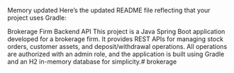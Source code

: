 
Memory updated
Here’s the updated README file reflecting that your project uses Gradle:

Brokerage Firm Backend API
This project is a Java Spring Boot application developed for a brokerage firm. It provides REST APIs for managing stock orders, customer assets, and deposit/withdrawal operations. All operations are authorized with an admin role, and the application is built using Gradle and an H2 in-memory database for simplicity.# brokerage
